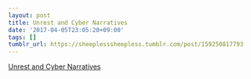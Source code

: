 ```yaml
---
layout: post
title: Unrest and Cyber Narratives
date: '2017-04-05T23:05:20+09:00'
tags: []
tumblr_url: https://sheeplesssheepless.tumblr.com/post/159250817793
---
```

[Unrest and Cyber Narratives](http://blog.gdeltproject.org/mapping-protest-unrest-and-cyber-narratives/)  
